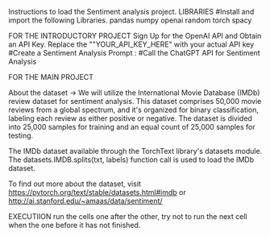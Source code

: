 Instructions to load the Sentiment analysis project.
LIBRARIES #Install and import the following Libraries.
pandas
numpy
openai
random
torch
spacy



FOR THE INTRODUCTORY PROJECT
Sign Up for the OpenAI API and Obtain an API Key. Replace the ""YOUR_API_KEY_HERE" with your actual API key
#Create a Sentiment Analysis Prompt :
#Call the ChatGPT API for Sentiment Analysis




FOR THE MAIN PROJECT

About the dataset -> We will utilize the International Movie Database (IMDb) review dataset for sentiment analysis. 
This dataset comprises 50,000 movie reviews from a global spectrum, and it's organized for binary classification,
labeling each review as either positive or negative. 
The dataset is divided into 25,000 samples for training and an equal count of 25,000 samples for testing. 


The IMDb dataset available through the TorchText library's datasets module. The datasets.IMDB.splits(txt, labels) function call is used to load the IMDb dataset.

To find out more about the dataset, visit https://pytorch.org/text/stable/datasets.html#imdb or http://ai.stanford.edu/~amaas/data/sentiment/


EXECUTIION
run the cells one after the other, try not to run the next cell when the one before it has not finished. 





